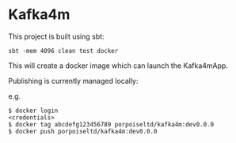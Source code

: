 Kafka4m
======
This project is built using sbt:

```$xslt
sbt -mem 4096 clean test docker
```

This will create a docker image which can launch the Kafka4mApp.

Publishing is currently managed locally:

e.g.

```
$ docker login
<credentials>
$ docker tag abcdefg123456789 porpoiseltd/kafka4m:dev0.0.0
$ docker push porpoiseltd/kafka4m:dev0.0.0
```